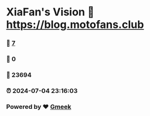 # XiaFan's Vision :link: https://blog.motofans.club 
### :page_facing_up: [7](https://blog.motofans.club/tag.html) 
### :speech_balloon: 0 
### :hibiscus: 23694 
### :alarm_clock: 2024-07-04 23:16:03 
### Powered by :heart: [Gmeek](https://github.com/Meekdai/Gmeek)
